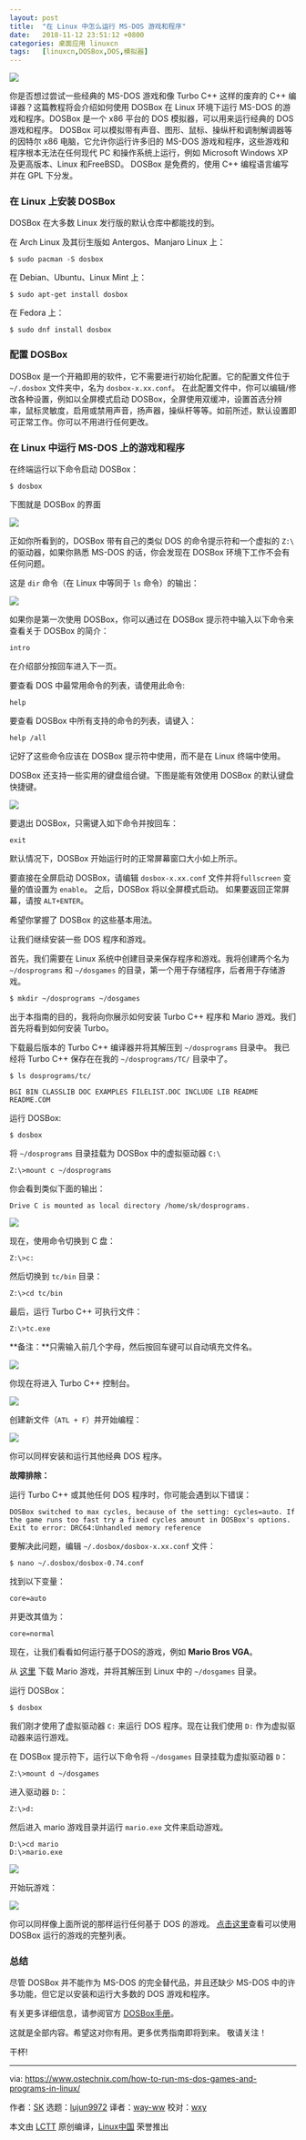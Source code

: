 ```yaml
---
layout: post
title:	"在 Linux 中怎么运行 MS-DOS 游戏和程序"
date:	2018-11-12 23:51:12 +0800 
categories:	桌面应用 linuxcn 
tags:	[linuxcn,DOSBox,DOS,模拟器]
---
```



![](/Asserts/Images//attachment/album/201811/12/235116y1q0qgh8qnc8jiej.png)


你是否想过尝试一些经典的 MS-DOS 游戏和像 Turbo C++ 这样的废弃的 C++ 编译器？这篇教程将会介绍如何使用 DOSBox 在 Linux 环境下运行 MS-DOS 的游戏和程序。DOSBox 是一个 x86 平台的 DOS 模拟器，可以用来运行经典的 DOS 游戏和程序。 DOSBox 可以模拟带有声音、图形、鼠标、操纵杆和调制解调器等的因特尔 x86 电脑，它允许你运行许多旧的 MS-DOS 游戏和程序，这些游戏和程序根本无法在任何现代 PC 和操作系统上运行，例如 Microsoft Windows XP 及更高版本、Linux 和FreeBSD。 DOSBox 是免费的，使用 C++ 编程语言编写并在 GPL 下分发。


### 在 Linux 上安装 DOSBox


DOSBox 在大多数 Linux 发行版的默认仓库中都能找的到。


在 Arch Linux 及其衍生版如 Antergos、Manjaro Linux 上：



```
$ sudo pacman -S dosbox
```

在 Debian、Ubuntu、Linux Mint 上：



```
$ sudo apt-get install dosbox
```

在 Fedora 上：



```
$ sudo dnf install dosbox
```

### 配置 DOSBox


DOSBox 是一个开箱即用的软件，它不需要进行初始化配置。它的配置文件位于 `~/.dosbox` 文件夹中，名为 `dosbox-x.xx.conf`。 在此配置文件中，你可以编辑/修改各种设置，例如以全屏模式启动 DOSBox，全屏使用双缓冲，设置首选分辨率，鼠标灵敏度，启用或禁用声音，扬声器，操纵杆等等。如前所述，默认设置即可正常工作。你可以不用进行任何更改。


### 在 Linux 中运行 MS-DOS 上的游戏和程序


在终端运行以下命令启动 DOSBox：



```
$ dosbox
```

下图就是 DOSBox 的界面


![](/Asserts/Images//attachment/album/201811/12/235117s18kaalxv8892ngk.png)


正如你所看到的，DOSBox 带有自己的类似 DOS 的命令提示符和一个虚拟的 `Z:\` 的驱动器，如果你熟悉 MS-DOS 的话，你会发现在 DOSBox 环境下工作不会有任何问题。


这是 `dir` 命令（在 Linux 中等同于 `ls` 命令）的输出：


![](/Asserts/Images//attachment/album/201811/12/235119bnxssv20vs7oepgp.png)


如果你是第一次使用 DOSBox，你可以通过在 DOSBox 提示符中输入以下命令来查看关于 DOSBox 的简介：



```
intro
```

在介绍部分按回车进入下一页。


要查看 DOS 中最常用命令的列表，请使用此命令:



```
help
```

要查看 DOSBox 中所有支持的命令的列表，请键入：



```
help /all
```

记好了这些命令应该在 DOSBox 提示符中使用，而不是在 Linux 终端中使用。


DOSBox 还支持一些实用的键盘组合键。下图是能有效使用 DOSBox 的默认键盘快捷键。


![](/Asserts/Images//attachment/album/201811/12/235121dz2gpkj2291qj419.png)


要退出 DOSBox，只需键入如下命令并按回车：



```
exit
```

默认情况下，DOSBox 开始运行时的正常屏幕窗口大小如上所示。


要直接在全屏启动 DOSBox，请编辑 `dosbox-x.xx.conf` 文件并将`fullscreen` 变量的值设置为 `enable`。 之后，DOSBox 将以全屏模式启动。 如果要返回正常屏幕，请按 `ALT+ENTER`。


希望你掌握了 DOSBox 的这些基本用法。


让我们继续安装一些 DOS 程序和游戏。


首先，我们需要在 Linux 系统中创建目录来保存程序和游戏。我将创建两个名为 `~/dosprograms` 和 `~/dosgames` 的目录，第一个用于存储程序，后者用于存储游戏。



```
$ mkdir ~/dosprograms ~/dosgames
```

出于本指南的目的，我将向你展示如何安装 Turbo C++ 程序和 Mario 游戏。我们首先将看到如何安装 Turbo。


下载最后版本的 Turbo C++ 编译器并将其解压到 `~/dosprograms` 目录中。 我已经将 Turbo C++ 保存在在我的 `~/dosprograms/TC/` 目录中了。



```
$ ls dosprograms/tc/

BGI BIN CLASSLIB DOC EXAMPLES FILELIST.DOC INCLUDE LIB README README.COM
```

运行 DOSBox:



```
$ dosbox
```

将 `~/dosprograms` 目录挂载为 DOSBox 中的虚拟驱动器 `C:\`



```
Z:\>mount c ~/dosprograms
```

你会看到类似下面的输出：



```
Drive C is mounted as local directory /home/sk/dosprograms.
```

![](/Asserts/Images//attachment/album/201811/12/235122pfz3nbwj02nf3rvz.png)


现在，使用命令切换到 C 盘：



```
Z:\>c:
```

然后切换到 `tc/bin` 目录：



```
Z:\>cd tc/bin
```

最后，运行 Turbo C++ 可执行文件：



```
Z:\>tc.exe
```

**备注：**只需输入前几个字母，然后按回车键可以自动填充文件名。


![](/Asserts/Images//attachment/album/201811/12/235124t7e507cww9zaaww7.png)


你现在将进入 Turbo C++ 控制台。


![](/Asserts/Images//attachment/album/201811/12/235125n3rinxiigibvj1in.png)


创建新文件（`ATL + F`）并开始编程：


![](/Asserts/Images//attachment/album/201811/12/235127r32676bz3w9w97wu.png)


你可以同样安装和运行其他经典 DOS 程序。


**故障排除：**


运行 Turbo C++ 或其他任何 DOS 程序时，你可能会遇到以下错误：



```
DOSBox switched to max cycles, because of the setting: cycles=auto. If the game runs too fast try a fixed cycles amount in DOSBox's options. Exit to error: DRC64:Unhandled memory reference
```

要解决此问题，编辑 `~/.dosbox/dosbox-x.xx.conf` 文件：



```
$ nano ~/.dosbox/dosbox-0.74.conf
```

找到以下变量：



```
core=auto
```

并更改其值为：



```
core=normal
```

现在，让我们看看如何运行基于DOS的游戏，例如 **Mario Bros VGA**。


从 [这里](https://www.dosgames.com/game/mario-bros-vga) 下载 Mario 游戏，并将其解压到 Linux 中的 `~/dosgames` 目录。


运行 DOSBox：



```
$ dosbox
```

我们刚才使用了虚拟驱动器 `C:` 来运行 DOS 程序。现在让我们使用 `D:` 作为虚拟驱动器来运行游戏。


在 DOSBox 提示符下，运行以下命令将 `~/dosgames` 目录挂载为虚拟驱动器 `D`：



```
Z:\>mount d ~/dosgames
```

进入驱动器 `D:`：



```
Z:\>d:
```

然后进入 mario 游戏目录并运行 `mario.exe` 文件来启动游戏。



```
D:\>cd mario
D:\>mario.exe
```

![](/Asserts/Images//attachment/album/201811/12/235128wam10oj7aj3s30o0.png)


开始玩游戏：


![](/Asserts/Images//attachment/album/201811/12/235129vknq393221g2brra.png)


你可以同样像上面所说的那样运行任何基于 DOS 的游戏。 [点击这里](https://www.dosbox.com/comp_list.php)查看可以使用 DOSBox 运行的游戏的完整列表。


### 总结


尽管 DOSBox 并不能作为 MS-DOS 的完全替代品，并且还缺少 MS-DOS 中的许多功能，但它足以安装和运行大多数的 DOS 游戏和程序。


有关更多详细信息，请参阅官方 [DOSBox手册](https://www.dosbox.com/DOSBoxManual.html)。


这就是全部内容。希望这对你有用。更多优秀指南即将到来。 敬请关注！


干杯!




---


via: <https://www.ostechnix.com/how-to-run-ms-dos-games-and-programs-in-linux/>


作者：[SK](https://www.ostechnix.com/author/sk/) 选题：[lujun9972](https://github.com/lujun9972) 译者：[way-ww](https://github.com/way-ww) 校对：[wxy](https://github.com/wxy)


本文由 [LCTT](https://github.com/LCTT/TranslateProject) 原创编译，[Linux中国](https://linux.cn/) 荣誉推出
